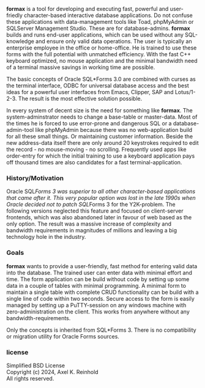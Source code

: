**formax** is a tool for developing and executing fast,
powerful and user-friedly character-based interactive
database applications. Do not confuse these applications
with data-management tools like Toad, phpMyAdmin or
SQLServer Management Studio. These are for database-admins.
**formax** builds and runs end-user applications, which can
be used without any SQL-knowledge and ensure only valid data
operations. The user is typically an enterprise employee in
the office or home-office. He is trained to use these forms
with the full potential with unmatched efficiency. With the
fast C++ keyboard optimized, no mouse application and the
minimal bandwidth need of a terminal massive savings in
working time are possible.

The basic concepts of Oracle SQL*Forms 3.0 are combined with
curses as the terminal interface, ODBC for universal
database access and the best ideas for a powerful user
interfaces from Emacs, Clipper, SAP and Lotus/1-2-3. The
result is the most effective solution possible.

In every system of decent size is the need for something
like **formax**. The system-adminstrator needs to change a
base-table or master-data. Most of the times he is forced to
use error-prone and dangerous SQL or a database-admin-tool
like phpMyAdmin because there was no web-application build
for all these small things. Or maintaining customer
information. Beside the new address-data itself there are
only around 20 keystrokes required to edit the record - no
mouse-moving - no scrolling. Frequently used apps like
order-entry for which the initial training to use a keyboard
application pays off thousand times are also candidates for
a fast terminal-application.

### History/Motivation

Oracle SQL*Forms 3 was superior to all other character-based
applications that came after it. This very popular option
was lost in the late 1990s when Oracle decided not to patch
SQL*Forms 3 for the Y2K-problem. The following versions
neglected this feature and focused on client-server
frontends, which was also abandoned later in favour of web
based as the only option. The result was a massive increase
of complexity and bandwidth requirements in magnitudes of
millions and leaving a big technology hole in the industry.

### Goals

**formax** wants to provide a user-friendly, fast method for
entering valid data into the database. The trained user can
enter data with minimal effort and time. The form
application can be build without code by setting up some
data in a couple of tables with minimal programming. A
minimal form to maintain a single table with complete CRUD
functionality can be build with a single line of code within
two seconds. Secure access to the form is easily managed by
setting up a PuTTY-session on any windows machine with
zero-administration on the client. This works from anywhere
without any bandwidth-requirements.

Only the concepts is inherited from SQL*Forms 3. There is no
compatibility or migration utility for Oracle Forms sources.

### license

Simplified BSD License  
Copyright (c) 2024, Axel K. Reinhold  
All rights reserved.  
